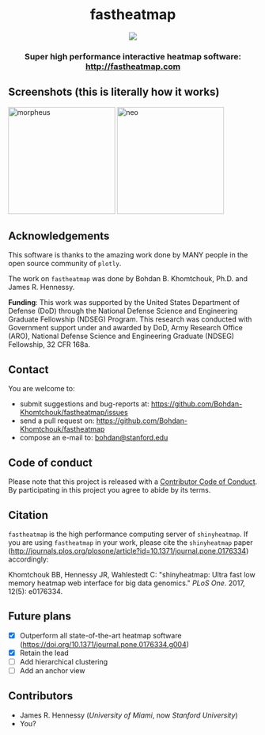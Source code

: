 <div align="center">

# fastheatmap

<img src="https://user-images.githubusercontent.com/9893806/29197364-d2bc7e14-7e08-11e7-9779-8861d0bb4431.png">

### Super high performance interactive heatmap software: http://fastheatmap.com


</div>


## Screenshots (this is literally how it works)

<img width="216" alt="morpheus" src="https://cloud.githubusercontent.com/assets/9893806/20548624/1a2f1a38-b0f3-11e6-843c-edc6e7a0d007.png">
<img width="216" alt="neo" src="https://cloud.githubusercontent.com/assets/9893806/20548629/1cd1f88c-b0f3-11e6-8e84-61dbacf40c90.png">

## Acknowledgements

This software is thanks to the amazing work done by MANY people in the open source community of `plotly`.

The work on `fastheatmap` was done by Bohdan B. Khomtchouk, Ph.D. and James R. Hennessy.


**Funding**: This work was supported by the United States Department of Defense (DoD) through the National Defense Science and Engineering Graduate Fellowship (NDSEG) Program. This research was conducted with Government support under and awarded by DoD, Army Research Office (ARO), National Defense Science and Engineering Graduate (NDSEG) Fellowship, 32 CFR 168a.  


## Contact

You are welcome to:

* submit suggestions and bug-reports at: <https://github.com/Bohdan-Khomtchouk/fastheatmap/issues>
* send a pull request on: <https://github.com/Bohdan-Khomtchouk/fastheatmap>
* compose an e-mail to: <bohdan@stanford.edu>


## Code of conduct

Please note that this project is released with a [Contributor Code of Conduct](CONDUCT.md). By participating in this project you agree to abide by its terms.


## Citation
`fastheatmap` is the high performance computing server of `shinyheatmap`.  If you are using `fastheatmap` in your work, please cite the `shinyheatmap` paper (http://journals.plos.org/plosone/article?id=10.1371/journal.pone.0176334) accordingly:

Khomtchouk BB, Hennessy JR, Wahlestedt C: "shinyheatmap: Ultra fast low memory heatmap web interface for big data genomics."  <i>PLoS One</i>.  2017, 12(5): e0176334.  

## Future plans

- [x] Outperform all state-of-the-art heatmap software (https://doi.org/10.1371/journal.pone.0176334.g004)
- [x] Retain the lead
- [ ] Add hierarchical clustering
- [ ] Add an anchor view

## Contributors
* James R. Hennessy (*University of Miami*, now *Stanford University*)
* You?
